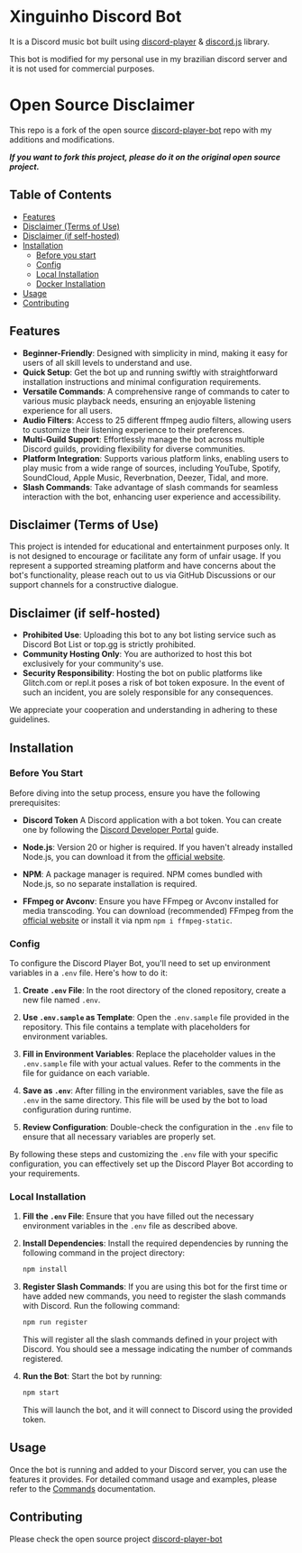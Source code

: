 # Xinguinho Discord Bot

It is a Discord music bot built using [discord-player](https://npm.im/discord-player) & [discord.js](https://npm.im/discord.js) library.

This bot is modified for my personal use in my brazilian discord server and it is not used for commercial purposes.

# Open Source Disclaimer

This repo is a fork of the open source [discord-player-bot](https://github.com/LakhindarPal/discord-player-bot) repo with my additions and modifications.

**_If you want to fork this project, please do it on the original open source project._**

## Table of Contents

- [Features](#features)
- [Disclaimer (Terms of Use)](#disclaimer-terms-of-use)
- [Disclaimer (if self-hosted)](#disclaimer-if-self-hosted)
- [Installation](#installation)
  - [Before you start](#before-you-start)
  - [Config](#config)
  - [Local Installation](#local-installation)
  - [Docker Installation](#docker-installation)
- [Usage](#usage)
- [Contributing](#contributing)

## Features

- **Beginner-Friendly**: Designed with simplicity in mind, making it easy for users of all skill levels to understand and use.
- **Quick Setup**: Get the bot up and running swiftly with straightforward installation instructions and minimal configuration requirements.
- **Versatile Commands**: A comprehensive range of commands to cater to various music playback needs, ensuring an enjoyable listening experience for all users.
- **Audio Filters**: Access to 25 different ffmpeg audio filters, allowing users to customize their listening experience to their preferences.
- **Multi-Guild Support**: Effortlessly manage the bot across multiple Discord guilds, providing flexibility for diverse communities.
- **Platform Integration**: Supports various platform links, enabling users to play music from a wide range of sources, including YouTube, Spotify, SoundCloud, Apple Music, Reverbnation, Deezer, Tidal, and more.
- **Slash Commands**: Take advantage of slash commands for seamless interaction with the bot, enhancing user experience and accessibility.

## Disclaimer (Terms of Use)

This project is intended for educational and entertainment purposes only. It is not designed to encourage or facilitate any form of unfair usage. If you represent a supported streaming platform and have concerns about the bot's functionality, please reach out to us via GitHub Discussions or our support channels for a constructive dialogue.

## Disclaimer (if self-hosted)

- **Prohibited Use**: Uploading this bot to any bot listing service such as Discord Bot List or top.gg is strictly prohibited.
- **Community Hosting Only**: You are authorized to host this bot exclusively for your community's use.
- **Security Responsibility**: Hosting the bot on public platforms like Glitch.com or repl.it poses a risk of bot token exposure. In the event of such an incident, you are solely responsible for any consequences.

We appreciate your cooperation and understanding in adhering to these guidelines.

## Installation

### Before You Start

Before diving into the setup process, ensure you have the following prerequisites:

- **Discord Token** A Discord application with a bot token. You can create one by following the [Discord Developer Portal](https://discord.com/developers/applications) guide.

- **Node.js**: Version 20 or higher is required. If you haven't already installed Node.js, you can download it from the [official website](https://nodejs.org/en/download/).
- **NPM**: A package manager is required. NPM comes bundled with Node.js, so no separate installation is required.
- **FFmpeg or Avconv**: Ensure you have FFmpeg or Avconv installed for media transcoding. You can download (recommended) FFmpeg from the [official website](https://ffmpeg.org/download.html) or install it via npm `npm i ffmpeg-static`.

### Config

To configure the Discord Player Bot, you'll need to set up environment variables in a `.env` file. Here's how to do it:

1. **Create `.env` File**: In the root directory of the cloned repository, create a new file named `.env`.

2. **Use `.env.sample` as Template**: Open the `.env.sample` file provided in the repository. This file contains a template with placeholders for environment variables.

3. **Fill in Environment Variables**: Replace the placeholder values in the `.env.sample` file with your actual values. Refer to the comments in the file for guidance on each variable.

4. **Save as `.env`**: After filling in the environment variables, save the file as `.env` in the same directory. This file will be used by the bot to load configuration during runtime.

5. **Review Configuration**: Double-check the configuration in the `.env` file to ensure that all necessary variables are properly set.

By following these steps and customizing the `.env` file with your specific configuration, you can effectively set up the Discord Player Bot according to your requirements.

### Local Installation

1. **Fill the `.env` File**: Ensure that you have filled out the necessary environment variables in the `.env` file as described above.

2. **Install Dependencies**: Install the required dependencies by running the following command in the project directory:

   ```bash
   npm install
   ```

3. **Register Slash Commands**: If you are using this bot for the first time or have added new commands, you need to register the slash commands with Discord. Run the following command:

   ```bash
   npm run register
   ```

   This will register all the slash commands defined in your project with Discord. You should see a message indicating the number of commands registered.

4. **Run the Bot**: Start the bot by running:

   ```bash
   npm start
   ```

   This will launch the bot, and it will connect to Discord using the provided token.

## Usage

Once the bot is running and added to your Discord server, you can use the features it provides.
For detailed command usage and examples, please refer to the [Commands](./COMMANDS.md) documentation.

## Contributing

Please check the open source project [discord-player-bot](https://github.com/LakhindarPal/discord-player-bot)
